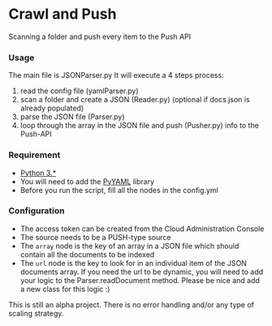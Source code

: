 # Crawl and Push

Scanning a folder and push every item to the Push API

### Usage

The main file is JSONParser.py
It will execute a 4 steps process:

1. read the config file (yamlParser.py)
2. scan a folder and create a JSON (Reader.py) (optional if docs.json is already populated)
3. parse the JSON file (Parser.py)
4. loop through the array in the JSON file and push (Pusher.py) info to the Push-API

### Requirement

* [Python 3.*](https://www.python.org/downloads/)
* You will need to add the [PyYAML](http://pyyaml.org/wiki/PyYAML) library
* Before you run the script, fill all the nodes in the config.yml

### Configuration

* The access token can be created from the Cloud Administration Console
* The source needs to be a PUSH-type source
* The `array` node is the key of an array in a JSON file which should contain all the documents to be indexed
* The `url` node is the key to look for in an individual item of the JSON documents array. If you need the url to be dynamic, you will need to add your logic to the Parser.readDocument method. Please be nice and add a new class for this logic :)

This is still an alpha project. There is no error handling and/or any type of scaling strategy.
